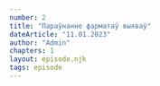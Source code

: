 ```yaml
---
number: 2
title: "Параўнанне фарматаў выяваў"
dateArticle: "11.01.2023"
author: "Admin"
chapters: 1
layout: episode.njk
tags: episode
---
```


